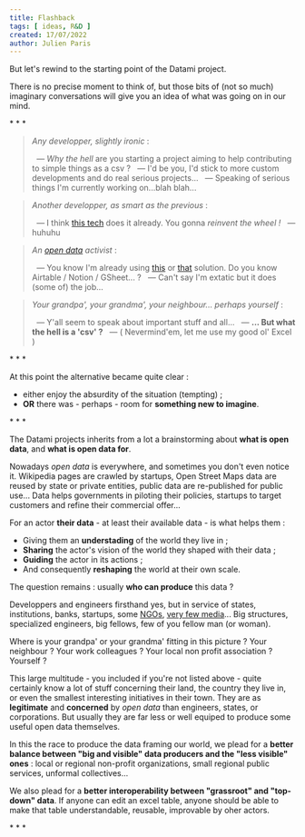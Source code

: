 ```yaml
---
title: Flashback
tags: [ ideas, R&D ]
created: 17/07/2022
author: Julien Paris
---
```


But let's rewind to the starting point of the Datami project.

There is no precise moment to think of, but those bits of (not so much) imaginary conversations will give you an idea of what was going on in our mind.

<p class="has-text-centered mt-3 mb-4">
  * * *
</p>

> _Any developper, slightly ironic_ :
>
> &nbsp; — *Why the hell* are you starting a project aiming to help contributing to simple things as a csv ?
> &nbsp; — I'd be you, I'd stick to more custom developments and do real serious projects...
> &nbsp; — Speaking of serious things I'm currently working on...blah blah...

> _Another developper, as smart as the previous_ :
>
> &nbsp; — I think [this tech](/benchmark) does it already. You gonna _reinvent the wheel !_
> &nbsp; — huhuhu
<!-- > &nbsp;&nbsp;&nbsp;&nbsp;&nbsp;&nbsp; _( ...engineers )_ -->

> _An [open data](https://okfn.org/opendata/) activist_ :
>
> &nbsp; — You know I'm already using [this](/benchmark) or [that](/benchmark) solution. Do you know Airtable / Notion / GSheet... ?
> &nbsp; — Can't say I'm extatic but it does (some of) the job...

> _Your grandpa', your grandma', your neighbour... perhaps yourself_ :
>
> &nbsp; — Y'all seem to speak about important stuff and all...
> &nbsp; — **... But what the hell is a 'csv' ?**
> &nbsp; — ( Nevermind'em, let me use my good ol' Excel )

<p class="has-text-centered mt-3 mb-4">
  * * *
</p>

At this point the alternative became quite clear :

- either enjoy the absurdity of the situation (tempting) ;
- **OR** there was - perhaps - room for **something new to imagine**.

<p class="has-text-centered mt-3 mb-4">
  * * *
</p>

The Datami projects inherits from a lot a brainstorming about **what is open data**, and **what is open data for**.

Nowadays _open data_ is everywhere, and sometimes you don't even notice it. Wikipedia pages are crawled by startups, Open Street Maps data are reused by state or private entities, public data are re-published for public use... Data helps governments in piloting their policies, startups to target customers and refine their commercial offer... 

For an actor **their data** - at least their available data - is what helps them :

- Giving them an **understading** of the world they live in ;
- **Sharing** the actor's vision of the world they shaped with their data ; 
- **Guiding** the actor in its actions ;
- And consequently **reshaping** the world at their own scale.

The question remains : usually **who can produce** this data ? 

Developpers and engineers firsthand yes, but in service of states, institutions, banks, startups, some [NGOs](https://www.openstreetmap.org), [very few media](https://www.icij.org/)... Big structures, specialized engineers, big fellows, few of you fellow man (or woman).

Where is your grandpa' or your grandma' fitting in this picture ? Your neighbour ? Your work colleagues ? Your local non profit association ? Yourself ?

This large multitude - you included if you're not listed above - quite certainly know a lot of stuff concerning their land, the country they live in, or even the smallest interesting initiatives in their town. They are as **legitimate** and **concerned** by _open data_ than engineers, states, or corporations. But usually they are far less or well equiped to produce some useful open data themselves.

In this the race to produce the data framing our world, we plead for a **better balance between "big and visible" data producers and the "less visible" ones** : local or regional non-profit organizations, small regional public services, unformal collectives...

We also plead for a **better interoperability between "grassroot" and "top-down" data**. If anyone can edit an excel table, anyone should be able to make that table understandable, reusable, improvable by oher actors.

<p class="has-text-centered mt-6 mb-0">
  * * *
</p>
